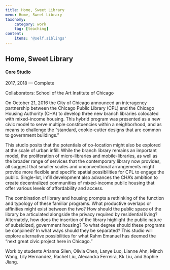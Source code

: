 ```yaml
---
title: Home, Sweet Library
menu: Home, Sweet Library
taxonomy:
    category: work
    tag: [teaching]
content:
	items: '@self.siblings'
---
```


## Home, Sweet Library
#### Core Studio

<span class="textcolor">2017, 2018 — Complete</span>

Collaborators: School of the Art Institute of Chicago

On October 21, 2016 the City of Chicago announced an interagency partnership between the Chicago Public Library (CPL) and the Chicago Housing Authority (CHA) to develop three new branch libraries colocated with mixed-income housing. This hybrid program was presented as a new civic model to serve multiple constituencies within a neighborhood, and as means to challenge the “standard, cookie-cutter designs that are common to government buildings.” 

This studio posits that the potentials of co-location might also be explored at the scale of urban infill. While the branch library remains an important model, the proliferation of micro-libraries and mobile-libraries, as well as the broader range of services that the contemporary library now provides, all suggest that smaller scales and unconventional arrangements might provide more flexible and specific spatial possibilities for CPL to engage the public. Single-lot, infill development also advances the CHA’s ambition to create decentralized communities of mixed-income public housing that offer various levels of affordability and access. 

The combination of library and housing prompts a rethinking of the function and typology of these familiar programs. What productive overlaps or affinities might exist between the two? How should the public space of the library be articulated alongside the privacy required by residential living? Alternately, how does the insertion of the library highlight the public nature of subsidized, government housing? To what degree should these programs be conjoined? In what ways should they be separated? This studio will explore alternative possibilities for what Rahm Emanuel has deemed the “next great civic project here in Chicago.”

Work by students Arianna Silen, Olivia Chen, Lanye Luo, Lianne Ahn, Minch Wang, Lily Hernandez, Rachel Liu, Alexandra Ferreira, Kk Liu, and Sophie Jiang.